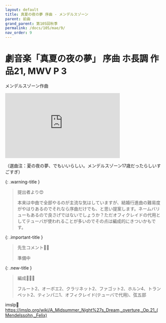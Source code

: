 ```yaml
---
layout: default
title: 真夏の夜の夢 序曲 - メンデルスゾーン
parent: 前曲
grand_parent: 第105回秋季
permalink: /docs/105/mae/9/
nav_order: 9
---
```


# 劇音楽「真夏の夜の夢」 序曲 ホ長調 作品21, MWV P 3

メンデルスゾーン作曲

<iframe width="370" height="210" src="https://www.youtube.com/embed/614ew5HY8vM?si=VJMRtrGgZQYx5ydk" title="YouTube video player" frameborder="0" allow="accelerometer; autoplay; clipboard-write; encrypted-media; gyroscope; picture-in-picture; web-share" referrerpolicy="strict-origin-when-cross-origin" allowfullscreen></iframe>

（選曲注：夏の夜の夢、でもいいらしい。メンデルスゾーン17歳だったらしいすごすぎ）

{: .warning-title }
> 提出者より😍
>
> 本来は中曲で全部やるのが主流な気はしていますが、結婚行進曲の難易度がやはりあるのでそれなら序曲だけでも、と思い提案します。ネームバリューもあるので良さげではないでしょうか？ただオフィクレイドの代用としてテューバが使われることが多いのでその点は編成的にきついかもです。

{: .important-title }
> 先生コメント🤵‍♂️
>
> 準備中

{: .new-title }
> 編成🎻🎺🥁
>
> フルート2、オーボエ2、クラリネット2、ファゴット2、ホルン4、トランペット2、ティンパニ1、オフィクレイド(テューバで代用)、弦五部

imslp🎼
<a href="https://imslp.org/wiki/A_Midsummer_Night%27s_Dream,_overture,_Op.21_(Mendelssohn,_Felix)">https://imslp.org/wiki/A_Midsummer_Night%27s_Dream,_overture,_Op.21_(Mendelssohn,_Felix)</a>
